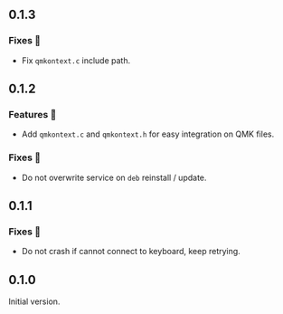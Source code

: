 <!--
## To be released

### Features :tada:

### Fixes :bug:

### Other 
-->

## 0.1.3

### Fixes :bug:

- Fix `qmkontext.c` include path.

## 0.1.2

### Features :tada:

- Add `qmkontext.c` and `qmkontext.h` for easy integration on QMK files. 

### Fixes :bug:

- Do not overwrite service on `deb` reinstall / update.

## 0.1.1

### Fixes :bug:

- Do not crash if cannot connect to keyboard, keep retrying.

## 0.1.0

Initial version.
